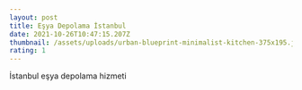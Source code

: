 ```yaml
---
layout: post
title: Eşya Depolama İstanbul
date: 2021-10-26T10:47:15.207Z
thumbnail: /assets/uploads/urban-blueprint-minimalist-kitchen-375x195.jpg
rating: 1
---
```

İstanbul eşya depolama hizmeti